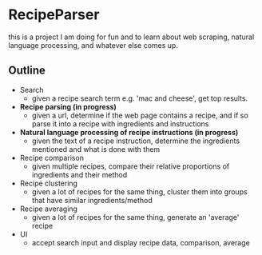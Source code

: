 # RecipeParser

this is a project I am doing for fun and to learn about web scraping, natural language processing, and whatever else comes up.

## Outline

- Search
  - given a recipe search term e.g. 'mac and cheese', get top results.
- **Recipe parsing (in progress)**
  - given a url, determine if the web page contains a recipe, and if so parse it into a recipe with ingredients and instructions
- **Natural language processing of recipe instructions (in progress)**
  - given the text of a recipe instruction, determine the ingredients mentioned and what is done with them
- Recipe comparison
  - given multiple recipes, compare their relative proportions of ingredients and their method
- Recipe clustering
  - given a lot of recipes for the same thing, cluster them into groups that have similar ingredients/method
- Recipe averaging
  - given a lot of recipes for the same thing, generate an 'average' recipe
- UI
  - accept search input and display recipe data, comparison, average
